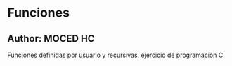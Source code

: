 # Funciones
## Author: MOCED HC
Funciones definidas por usuario y recursivas, ejercicio de programación C.
